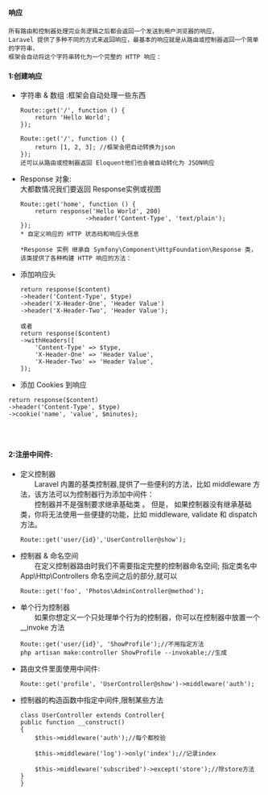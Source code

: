 #### 响应
```
所有路由和控制器处理完业务逻辑之后都会返回一个发送到用户浏览器的响应，
Laravel 提供了多种不同的方式来返回响应，最基本的响应就是从路由或控制器返回一个简单的字符串，  
框架会自动将这个字符串转化为一个完整的 HTTP 响应：
```


#### 1:创建响应
* 字符串 & 数组 :框架会自动处理一些东西

	```
	Route::get('/', function () {
		return 'Hello World';
	});

	Route::get('/', function () {
		return [1, 2, 3]; //框架会把自动转换为json
	});
	还可以从路由或控制器返回 Eloquent他们也会被自动转化为 JSON响应

	```

* Response 对象:<br>大都数情况我们要返回 Response实例或视图

	```
	Route::get('home', function () {
		return response('Hello World', 200)
					  ->header('Content-Type', 'text/plain');
	});
	* 自定义响应的 HTTP 状态码和响应头信息
	
	*Response 实例 继承自 Symfony\Component\HttpFoundation\Response 类， 该类提供了各种构建 HTTP 响应的方法：
	```

* 添加响应头

	```
	return response($content)
	->header('Content-Type', $type)
	->header('X-Header-One', 'Header Value')
	->header('X-Header-Two', 'Header Value');

	或者
	return response($content)
	->withHeaders([
		'Content-Type' => $type,
		'X-Header-One' => 'Header Value',
		'X-Header-Two' => 'Header Value',
	]);
	```

* 添加 Cookies 到响应

```
return response($content)
->header('Content-Type', $type)
->cookie('name', 'value', $minutes);




```



#### 2:注册中间件:


* 定义控制器    
    &ensp;&ensp;&ensp;&ensp;Laravel 内置的基类控制器,提供了一些便利的方法，比如 middleware 方法，该方法可以为控制器行为添加中间件：  
     &ensp;&ensp;&ensp;&ensp;控制器并不是强制要求继承基础类 。 但是， 如果控制器没有继承基础类，你将无法使用一些便捷的功能，比如 middleware, validate 和 dispatch 方法。 

    ```
    Route::get('user/{id}','UserController@show');
    ```
* 控制器 & 命名空间  
    &ensp;&ensp;&ensp;&ensp;在定义控制器路由时我们不需要指定完整的控制器命名空间;
    指定类名中 App\Http\Controllers 命名空间之后的部分,就可以
    ```
    Route::get('foo', 'Photos\AdminController@method');
    ```
* 单个行为控制器  
    &ensp;&ensp;&ensp;&ensp;如果你想定义一个只处理单个行为的控制器，你可以在控制器中放置一个 __invoke 方法  
    ```
    Route::get('user/{id}', 'ShowProfile');//不用指定方法
    php artisan make:controller ShowProfile --invokable;//生成

    ```

 



* 路由文件里面使用中间件:  
    ```
    Route::get('profile', 'UserController@show')->middleware('auth');
    ```
* 控制器的构造函数中指定中间件,限制某些方法

    ```
   class UserController extends Controller{
    public function __construct()
    {
        $this->middleware('auth');//每个都校验

        $this->middleware('log')->only('index');//记录index

        $this->middleware('subscribed')->except('store');//除store方法
    }
    }

    ```



